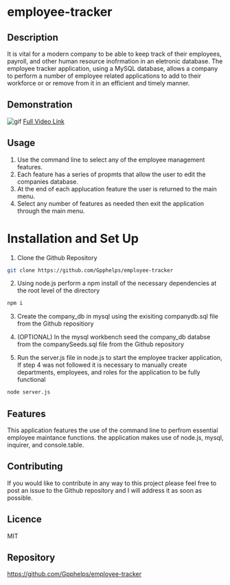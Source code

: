 # employee-tracker

## Description
It is vital for a modern company to be able to keep track of their employees, payroll, and other human resource inofrmation in an eletronic database. The employee tracker application, using a MySQL database, allows a company to perform a number of employee related applications to add to their workforce or or remove from it in an efficient and timely manner.

## Demonstration
![gif](https://media.giphy.com/media/hJB0OvSeaJqxcnfST0/giphy.gif)
[Full Video Link](https://www.youtube.com/watch?v=Rfb1Mx68NNM)

## Usage
1. Use the command line to select any of the employee management features.
2. Each feature has a series of propmts that allow the user to edit the companies database.
3. At the end of each applucation feature the user is returned to the main menu.
4. Select any number of features as needed then exit the application through the main menu.

# Installation and Set Up
1. Clone the Github Repository 

```bash
git clone https://github.com/Gpphelps/employee-tracker
```

2. Using node.js perform a npm install of the necessary dependencies at the root level of the directory

```bash
npm i
```

3. Create the company_db in mysql using the exisiting companydb.sql file from the Github repositiory

4. (OPTIONAL) In the mysql workbench seed the company_db databse from the companySeeds.sql file from the Github repository

5. Run the server.js file in node.js to start the employee tracker application, If step 4 was not followed it is necessary to manually create departments, employees, and roles for the application to be fully functional

```bash
node server.js
```

## Features
This application features the use of the command line to perfrom essential employee maintance functions. the application makes use of node.js, mysql, inquirer, and console.table. 

## Contributing
If you would like to contribute in any way to this project please feel free to post an issue to the Github repository and I will address it as soon as possible.

## Licence
MIT

## Repository 
https://github.com/Gpphelps/employee-tracker
